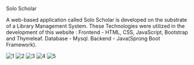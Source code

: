 Solo Scholar

A web-based application called Solo Scholar is developed on the substrate of a Library Management System. 
These Technologies were utilized in the development of this website : Frontend - HTML, CSS, JavaScript, Bootstrap
and Thymeleaf. Database - Mysql. Backend - Java(Sprong Boot Framework).

![1](https://github.com/user-attachments/assets/b5c1a592-079f-48a0-bc32-5a85be0c6c57)
![2](https://github.com/user-attachments/assets/22ab8aa6-c5f6-43d1-8f09-af92e6c9222c)
![3](https://github.com/user-attachments/assets/4aa5dfa4-7033-4de8-a3cb-2602c6cc6222)
![4](https://github.com/user-attachments/assets/f5d29ed5-a569-46a8-b7ca-f5326c5dd900)
![5](https://github.com/user-attachments/assets/5058cb42-0396-4604-92ff-99461290996f)
